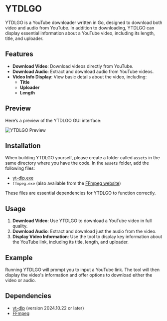 # YTDLGO

YTDLGO is a YouTube downloader written in Go, designed to download both video and audio from YouTube. In addition to downloading, YTDLGO can display essential information about a YouTube video, including its length, title, and uploader.

## Features

- **Download Video**: Download videos directly from YouTube.
- **Download Audio**: Extract and download audio from YouTube videos.
- **Video Info Display**: View basic details about the video, including:
  - **Title**
  - **Uploader**
  - **Length**

## Preview

Here’s a preview of the YTDLGO GUI interface:

![YTDLGO Preview](https://cdn.hyrule.pics/a47d67564.png)


## Installation

When building YTDLGO yourself, please create a folder called `assets` in the same directory where you have the code. In the `assets` folder, add the following files:
- [yt-dlp.exe](https://github.com/yt-dlp/yt-dlp/releases/download/2024.10.22/yt-dlp.exe)
- `ffmpeg.exe` (also available from the [FFmpeg website](https://ffmpeg.org/download.html))

These files are essential dependencies for YTDLGO to function correctly.

## Usage

1. **Download Video**: Use YTDLGO to download a YouTube video in full quality.
2. **Download Audio**: Extract and download just the audio from the video.
3. **Display Video Information**: Use the tool to display key information about the YouTube link, including its title, length, and uploader.

## Example

Running YTDLGO will prompt you to input a YouTube link. The tool will then display the video's information and offer options to download either the video or audio.

## Dependencies

- [yt-dlp](https://github.com/yt-dlp/yt-dlp) (version 2024.10.22 or later)
- [FFmpeg](https://ffmpeg.org/)

